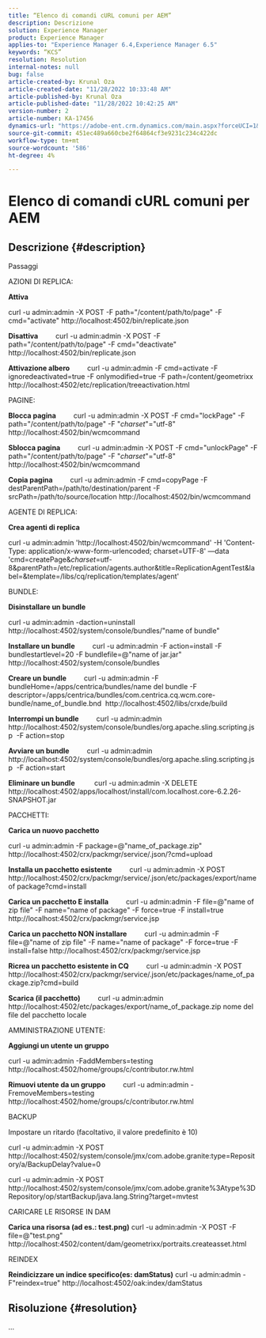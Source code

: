 ```yaml
---
title: “Elenco di comandi cURL comuni per AEM”
description: Descrizione
solution: Experience Manager
product: Experience Manager
applies-to: "Experience Manager 6.4,Experience Manager 6.5"
keywords: “KCS”
resolution: Resolution
internal-notes: null
bug: false
article-created-by: Krunal Oza
article-created-date: "11/28/2022 10:33:48 AM"
article-published-by: Krunal Oza
article-published-date: "11/28/2022 10:42:25 AM"
version-number: 2
article-number: KA-17456
dynamics-url: "https://adobe-ent.crm.dynamics.com/main.aspx?forceUCI=1&pagetype=entityrecord&etn=knowledgearticle&id=e32c0f20-086f-ed11-9561-6045bd006079"
source-git-commit: 451ec489a660cbe2f64864cf3e9231c234c422dc
workflow-type: tm+mt
source-wordcount: '586'
ht-degree: 4%

---
```


# Elenco di comandi cURL comuni per AEM

## Descrizione {#description}


Passaggi

AZIONI DI REPLICA:

<b>Attiva</b>

curl -u admin:admin -X POST -F path=&quot;/content/path/to/page&quot; -F cmd=&quot;activate&quot; http://localhost:4502/bin/replicate.json

<b>Disattiva</b>
        curl -u admin:admin -X POST -F path=&quot;/content/path/to/page&quot; -F cmd=&quot;deactivate&quot; http://localhost:4502/bin/replicate.json

<b>Attivazione albero</b>
        curl -u admin:admin -F cmd=activate -F ignoredeactivated=true -F onlymodified=true -F path=/content/geometrixx http://localhost:4502/etc/replication/treeactivation.html

PAGINE:

<b>Blocca pagina</b>
        curl -u admin:admin -X POST -F cmd=&quot;lockPage&quot; -F path=&quot;/content/path/to/page&quot; -F &quot;_charset_&quot;=&quot;utf-8&quot; http://localhost:4502/bin/wcmcommand

<b>Sblocca pagina</b>
        curl -u admin:admin -X POST -F cmd=&quot;unlockPage&quot; -F path=&quot;/content/path/to/page&quot; -F &quot;_charset_&quot;=&quot;utf-8&quot; http://localhost:4502/bin/wcmcommand

<b>Copia pagina</b>
        curl -u admin:admin -F cmd=copyPage -F destParentPath=/path/to/destination/parent -F srcPath=/path/to/source/location http://localhost:4502/bin/wcmcommand

AGENTE DI REPLICA:

<b>Crea agenti di replica</b>

curl -u admin:admin &#39;http://localhost:4502/bin/wcmcommand&#39; -H &#39;Content-Type: application/x-www-form-urlencoded; charset=UTF-8&#39; —data &#39;cmd=createPage&amp;_charset_=utf-8&amp;parentPath=/etc/replication/agents.author&amp;title=ReplicationAgentTest&amp;label=&amp;template=/libs/cq/replication/templates/agent&#39;

BUNDLE:

<b>Disinstallare un bundle</b>

curl -u admin:admin -daction=uninstall http://localhost:4502/system/console/bundles/&quot;name of bundle&quot;

<b>Installare un bundle</b>
        curl -u admin:admin -F action=install -F bundlestartlevel=20 -F bundlefile=@&quot;name of jar.jar&quot; http://localhost:4502/system/console/bundles

<b>Creare un bundle</b>
        curl -u admin:admin -F bundleHome=/apps/centrica/bundles/name del bundle -F descriptor=/apps/centrica/bundles/com.centrica.cq.wcm.core-bundle/name_of_bundle.bnd  http://localhost:4502/libs/crxde/build

<b>Interrompi un bundle</b>
        curl -u admin:admin http://localhost:4502/system/console/bundles/org.apache.sling.scripting.jsp  -F action=stop

<b>Avviare un bundle</b>
        curl -u admin:admin http://localhost:4502/system/console/bundles/org.apache.sling.scripting.jsp  -F action=start

<b>Eliminare un bundle</b>
         curl -u admin:admin -X DELETE http://localhost:4502/apps/localhost/install/com.localhost.core-6.2.26-SNAPSHOT.jar

PACCHETTI:

<b>Carica un nuovo pacchetto</b>

curl -u admin:admin -F package=@&quot;name_of_package.zip&quot; http://localhost:4502/crx/packmgr/service/.json/?cmd=upload

<b>Installa un pacchetto esistente</b>
        curl -u admin:admin -X POST http://localhost:4502/crx/packmgr/service/.json/etc/packages/export/name of package?cmd=install

<b>Carica un pacchetto E installa</b>
        curl -u admin:admin -F file=@&quot;name of zip file&quot; -F name=&quot;name of package&quot; -F force=true -F install=true http://localhost:4502/crx/packmgr/service.jsp

<b>Carica un pacchetto NON installare</b>
        curl -u admin:admin -F file=@&quot;name of zip file&quot; -F name=&quot;name of package&quot; -F force=true -F install=false http://localhost:4502/crx/packmgr/service.jsp

<b>Ricrea un pacchetto esistente in CQ</b>
        curl -u admin:admin -X POST http://localhost:4502/crx/packmgr/service/.json/etc/packages/name_of_package.zip?cmd=build

<b>Scarica (il pacchetto)</b>
        curl -u admin:admin http://localhost:4502/etc/packages/export/name_of_package.zip nome del file del pacchetto locale

AMMINISTRAZIONE UTENTE:

<b>Aggiungi un utente un gruppo</b>

curl -u admin:admin -FaddMembers=testing http://localhost:4502/home/groups/c/contributor.rw.html

<b>Rimuovi utente da un gruppo</b>
        curl -u admin:admin -FremoveMembers=testing http://localhost:4502/home/groups/c/contributor.rw.html

BACKUP

Impostare un ritardo (facoltativo, il valore predefinito è 10)

curl -u admin:admin -X POST http://localhost:4502/system/console/jmx/com.adobe.granite:type=Repository/a/BackupDelay?value=0

curl -u admin:admin -X POST http://localhost:4502/system/console/jmx/com.adobe.granite%3Atype%3DRepository/op/startBackup/java.lang.String?target=mvtest

CARICARE LE RISORSE IN DAM

<b>Carica una risorsa (ad es.: test.png)</b>
curl -u admin:admin -X POST -F file=@&quot;test.png&quot; http://localhost:4502/content/dam/geometrixx/portraits.createasset.html

REINDEX

<b>Reindicizzare un indice specifico(es: damStatus)</b>
curl -u admin:admin -F&quot;reindex=true&quot; http://localhost:4502/oak:index/damStatus


## Risoluzione {#resolution}


...
